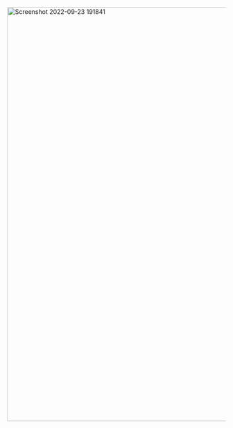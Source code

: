 
<img width="955" alt="Screenshot 2022-09-23 191841" src="https://user-images.githubusercontent.com/81670810/191975575-fa65734a-2cf8-4f52-aee7-9ad7a0bb30b0.png">
